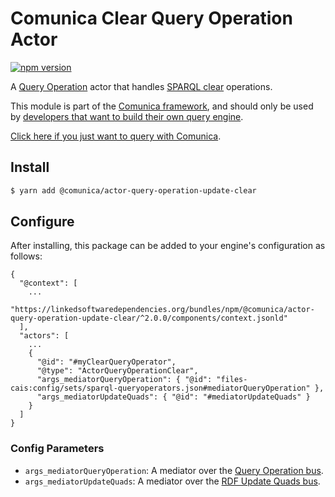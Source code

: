 # Comunica Clear Query Operation Actor

[![npm version](https://badge.fury.io/js/%40comunica%2Factor-query-operation-update-clear.svg)](https://www.npmjs.com/package/@comunica/actor-query-operation-update-clear)

A [Query Operation](https://github.com/comunica/comunica/tree/master/packages/bus-query-operation) actor that
handles [SPARQL clear](https://www.w3.org/TR/sparql11-update/#clear) operations.

This module is part of the [Comunica framework](https://github.com/comunica/comunica),
and should only be used by [developers that want to build their own query engine](https://comunica.dev/docs/modify/).

[Click here if you just want to query with Comunica](https://comunica.dev/docs/query/).

## Install

```bash
$ yarn add @comunica/actor-query-operation-update-clear
```

## Configure

After installing, this package can be added to your engine's configuration as follows:
```text
{
  "@context": [
    ...
    "https://linkedsoftwaredependencies.org/bundles/npm/@comunica/actor-query-operation-update-clear/^2.0.0/components/context.jsonld"  
  ],
  "actors": [
    ...
    {
      "@id": "#myClearQueryOperator",
      "@type": "ActorQueryOperationClear",
      "args_mediatorQueryOperation": { "@id": "files-cais:config/sets/sparql-queryoperators.json#mediatorQueryOperation" },
      "args_mediatorUpdateQuads": { "@id": "#mediatorUpdateQuads" }
    }
  ]
}
```

### Config Parameters

* `args_mediatorQueryOperation`: A mediator over the [Query Operation bus](https://github.com/comunica/comunica/tree/master/packages/bus-query-operation).
* `args_mediatorUpdateQuads`: A mediator over the [RDF Update Quads bus](https://github.com/comunica/comunica/tree/master/packages/bus-rdf-update-quads).
